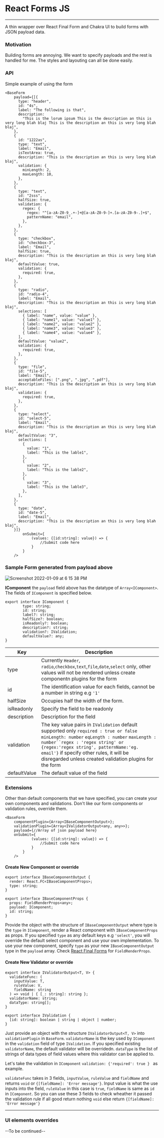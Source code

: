 # React Forms JS

---

A thin wrapper over React Final Form and Chakra UI to build forms with JSON payload data.

### Motivation

Building forms are annoying. We want to specify payloads and the rest is handled for me. The styles and layouting can all be done easily.

### API

Simple example of using the form

```
<BaseForm
    payload={[{
      type: "header",
      id: "4s",
      label: "The following is that",
      description:
        "This is the lorum ipsum This is the description an this is very long blah blaj This is the description an this is very long blah blaj",
    },
    {
      id: "1222as",
      type: "text",
      label: "Email",
      isTextArea: true,
      description: "This is the description an this is very long blah blaj",
      validation: {
        minLength: 2,
        maxLength: 10,
      },
    },
    {
      type: "text",
      id: "2sss",
      halfSize: true,
      validation: {
        regex: {
          regex: "^[a-zA-Z0-9_.+-]+@[a-zA-Z0-9-]+.[a-zA-Z0-9-.]+$",
          patternName: "email",
        },
      },
    },
    {
      type: "checkbox",
      id: "checkbox-3",
      label: "Email",
      halfSize: true,
      description: "This is the description an this is very long blah blaj",
      defaultValue: true,
      validation: {
        required: true,
      },
    },
    {
      type: "radio",
      id: "radio-4",
      label: "Email",
      description: "This is the description an this is very long blah blaj",
      selections: [
        { label: "name", value: "value" },
        { label: "name1", value: "value1" },
        { label: "name2", value: "value2" },
        { label: "name3", value: "value3" },
        { label: "name4", value: "value4" },
      ],
      defaultValue: "value2",
      validation: {
        required: true,
      },
    },
    {
      type: "file",
      id: "file-5",
      label: "Email",
      acceptableFiles: [".png", ".jpg", ".pdf"],
      description: "This is the description an this is very long blah blaj",
      validation: {
        required: true,
      },
    },
    {
      type: "select",
      id: "select-5",
      label: "Email",
      description: "This is the description an this is very long blah blaj",
      defaultValue: "3",
      selections: [
        {
          value: "1",
          label: "This is the lable1",
        },
        {
          value: "2",
          label: "This is the lable2",
        },
        {
          value: "3",
          label: "This is the lable3",
        },
      ],
    },
    {
      type: "date",
      id: "date-5",
      label: "Email",
      description: "This is the description an this is very long blah blaj",
    }]}
        onSubmit={
            (values: {[id:string]: value}) => {
                //Submit code here
            }
        }
    />
```

### Sample Form generated from payload above

![Screenshot 2022-01-09 at 6 15 38 PM](https://user-images.githubusercontent.com/61928648/148678102-0f762b7d-4de6-4598-8f04-06b76109c328.png)

**IComponent**
the `payload` field above has the datatype of `Array<IComponent>`. The fields of `IComponent` is specified below.

```
export interface IComponent {
        type: string;
        id: string;
        label?: string;
        halfSize?: boolean;
        isReadonly?: boolean;
        description?: string;
        validation?: IValidation;
        defaultValue?: any;
}

```

| Key          | Description                                                                                                                                                                                                                                                                                                                    |
| ------------ | ------------------------------------------------------------------------------------------------------------------------------------------------------------------------------------------------------------------------------------------------------------------------------------------------------------------------------ |
| type         | Currently `Header`, `radio`,`checkbox`,`text`,`file`,`date`,`select` only, other values will not be rendered unless create componentn plugins for the form                                                                                                                                                                     |
| id           | The identification value for each fields, cannot be a number in string e.g `'1'`                                                                                                                                                                                                                                               |
| halfSize     | Occupies half the width of the form.                                                                                                                                                                                                                                                                                           |
| isReadonly   | Specify the field to be readonly                                                                                                                                                                                                                                                                                               |
| description  | Description for the field                                                                                                                                                                                                                                                                                                      |
| validation   | The key value pairs in `IValidation` default supported only `required : true or false` `minLength: number` `eqLength : number` ` maxLength : number``regex : 'regex string' or {regex:'regex string', patternName:'eg. email'} ` if specify other rules, it will be disregarded unless created validation plugins for the form |
| defaultValue | The default value of the field                                                                                                                                                                                                                                                                                                 |

### Extensions

Other than default components that we have specified, you can create your own components and validations. Don't like our form components or validation rules, override them.

```
<BaseForm
    componentPlugin={Array<IBaseComponentOutput>};
    validationPlugin={Array<IValidatorOutput<any, any>>};
    payload={//Array of json payload here}
    onSubmit={
            (values: {[id:string]: value}) => {
                //Submit code here
            }
        }
    />

```

#### Create New Component or override

```
export interface IBaseComponentOutput {
  render: React.FC<IBaseComponentProps>;
  type: string;
}

export interface IBaseComponentProps {
  props: FieldRenderProps<any>;
  payload: IComponent;
  id: string;
}
```

Provide the object with the structure of `IBaseComponentOutput` where type is the `type` in `IComponent`, render a React component with `IBaseComponentProps` as props. If you specified `type` as any default keys e.g `'select'`, you will override the default select component and use your own implementation. To use your new component, specify `type` as your new `IBaseComponentOutput` type in the `payload` array. Check [React Final Forms](https://final-form.org/docs/react-final-form/types/FieldRenderProps) for `FieldRenderProps`.

#### Create New Validator or override

```
export interface IValidatorOutput<T, V> {
  validateFunc: (
    inputValue: T,
    ruleValue: V,
    fieldName: string
  ) => void | { [_: string]: string };
  validatorName: string;
  dataType: string[];
}

export interface IValidation {
  [id: string]: boolean | string | object | number;
}
```

Just provide an object with the structure `IValidatorOutput<T, V>` into `validationPlugin` in `BaseForm`. `validatorName` is the key used by `IComponent` in the `validation` field of type `IValidation`. If you specified existing `validatorName`, the default validator will be overridedn. `dataType` is the list of strings of data types of field values where this validator can be applied to.

Let's take the validation in `IComponent` `validation: {'required': true } ` as example.

`validateFunc` takes in 3 fields, `inputValue`, `ruleValue` and `fieldName` and returns `void` or `{[fieldName]: 'Error message'}`. Input value is what the use inputs into the field, `ruleValue` in this case is `true`, `fieldName` is same as `id` in `IComponent`. So you can use these 3 fields to check wheather it passed the validation rule if all good return nothing `void` else return `{[fieldName]: 'Error message'}`

---

### UI elements overrides

--To be continued--
